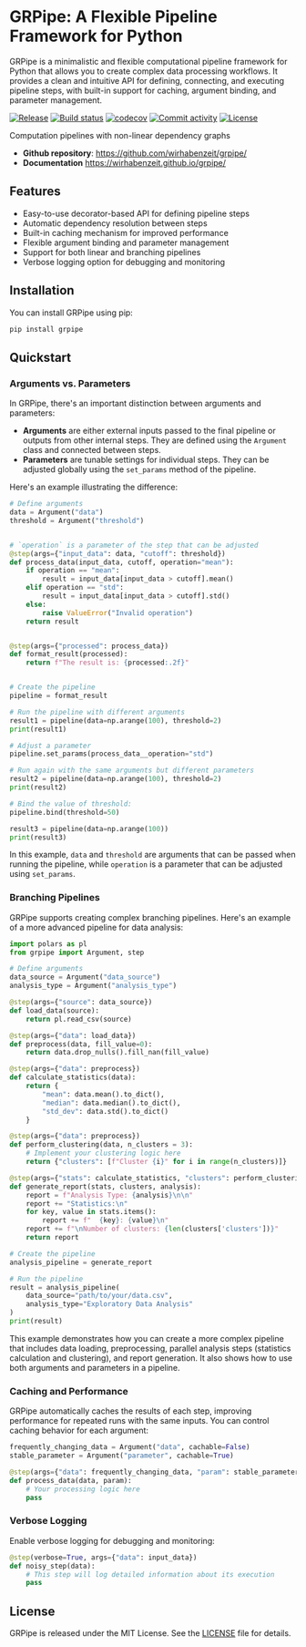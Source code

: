 # GRPipe: A Flexible Pipeline Framework for Python

GRPipe is a minimalistic and flexible computational pipeline framework for Python that allows you to create complex data processing workflows. It provides a clean and intuitive API for defining, connecting, and executing pipeline steps, with built-in support for caching, argument binding, and parameter management.

[![Release](https://img.shields.io/github/v/release/wirhabenzeit/grpipe)](https://img.shields.io/github/v/release/wirhabenzeit/grpipe)
[![Build status](https://img.shields.io/github/actions/workflow/status/wirhabenzeit/grpipe/main.yml?branch=main)](https://github.com/wirhabenzeit/grpipe/actions/workflows/main.yml?query=branch%3Amain)
[![codecov](https://codecov.io/gh/wirhabenzeit/grpipe/branch/main/graph/badge.svg)](https://codecov.io/gh/wirhabenzeit/grpipe)
[![Commit activity](https://img.shields.io/github/commit-activity/m/wirhabenzeit/grpipe)](https://img.shields.io/github/commit-activity/m/wirhabenzeit/grpipe)
[![License](https://img.shields.io/github/license/wirhabenzeit/grpipe)](https://img.shields.io/github/license/wirhabenzeit/grpipe)

Computation pipelines with non-linear dependency graphs

- **Github repository**: <https://github.com/wirhabenzeit/grpipe/>
- **Documentation** <https://wirhabenzeit.github.io/grpipe/>

## Features

- Easy-to-use decorator-based API for defining pipeline steps
- Automatic dependency resolution between steps
- Built-in caching mechanism for improved performance
- Flexible argument binding and parameter management
- Support for both linear and branching pipelines
- Verbose logging option for debugging and monitoring

## Installation

You can install GRPipe using pip:

```bash
pip install grpipe
```

## Quickstart

### Arguments vs. Parameters

In GRPipe, there's an important distinction between arguments and parameters:

- **Arguments** are either external inputs passed to the final pipeline or outputs from other internal steps. They are defined using the `Argument` class and connected between steps.
- **Parameters** are tunable settings for individual steps. They can be adjusted globally using the `set_params` method of the pipeline.

Here's an example illustrating the difference:

```python
# Define arguments
data = Argument("data")
threshold = Argument("threshold")


# `operation` is a parameter of the step that can be adjusted
@step(args={"input_data": data, "cutoff": threshold})
def process_data(input_data, cutoff, operation="mean"):
    if operation == "mean":
        result = input_data[input_data > cutoff].mean()
    elif operation == "std":
        result = input_data[input_data > cutoff].std()
    else:
        raise ValueError("Invalid operation")
    return result


@step(args={"processed": process_data})
def format_result(processed):
    return f"The result is: {processed:.2f}"


# Create the pipeline
pipeline = format_result

# Run the pipeline with different arguments
result1 = pipeline(data=np.arange(100), threshold=2)
print(result1)

# Adjust a parameter
pipeline.set_params(process_data__operation="std")

# Run again with the same arguments but different parameters
result2 = pipeline(data=np.arange(100), threshold=2)
print(result2)

# Bind the value of threshold:
pipeline.bind(threshold=50)

result3 = pipeline(data=np.arange(100))
print(result3)
```

In this example, `data` and `threshold` are arguments that can be passed when running the pipeline, while `operation` is a parameter that can be adjusted using `set_params`.

### Branching Pipelines

GRPipe supports creating complex branching pipelines. Here's an example of a more advanced pipeline for data analysis:

```python
import polars as pl
from grpipe import Argument, step

# Define arguments
data_source = Argument("data_source")
analysis_type = Argument("analysis_type")

@step(args={"source": data_source})
def load_data(source):
    return pl.read_csv(source)

@step(args={"data": load_data})
def preprocess(data, fill_value=0):
    return data.drop_nulls().fill_nan(fill_value)

@step(args={"data": preprocess})
def calculate_statistics(data):
    return {
        "mean": data.mean().to_dict(),
        "median": data.median().to_dict(),
        "std_dev": data.std().to_dict()
    }

@step(args={"data": preprocess})
def perform_clustering(data, n_clusters = 3):
    # Implement your clustering logic here
    return {"clusters": [f"Cluster {i}" for i in range(n_clusters)]}

@step(args={"stats": calculate_statistics, "clusters": perform_clustering, "analysis": analysis_type})
def generate_report(stats, clusters, analysis):
    report = f"Analysis Type: {analysis}\n\n"
    report += "Statistics:\n"
    for key, value in stats.items():
        report += f"  {key}: {value}\n"
    report += f"\nNumber of clusters: {len(clusters['clusters'])}"
    return report

# Create the pipeline
analysis_pipeline = generate_report

# Run the pipeline
result = analysis_pipeline(
    data_source="path/to/your/data.csv",
    analysis_type="Exploratory Data Analysis"
)
print(result)
```

This example demonstrates how you can create a more complex pipeline that includes data loading, preprocessing, parallel analysis steps (statistics calculation and clustering), and report generation. It also shows how to use both arguments and parameters in a pipeline.

### Caching and Performance

GRPipe automatically caches the results of each step, improving performance for repeated runs with the same inputs. You can control caching behavior for each argument:

```python
frequently_changing_data = Argument("data", cachable=False)
stable_parameter = Argument("parameter", cachable=True)

@step(args={"data": frequently_changing_data, "param": stable_parameter})
def process_data(data, param):
    # Your processing logic here
    pass
```

### Verbose Logging

Enable verbose logging for debugging and monitoring:

```python
@step(verbose=True, args={"data": input_data})
def noisy_step(data):
    # This step will log detailed information about its execution
    pass
```

## License

GRPipe is released under the MIT License. See the [LICENSE](LICENSE) file for details.
